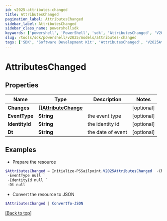 ```yaml
---
id: v2025-attributes-changed
title: AttributesChanged
pagination_label: AttributesChanged
sidebar_label: AttributesChanged
sidebar_class_name: powershellsdk
keywords: ['powershell', 'PowerShell', 'sdk', 'AttributesChanged', 'V2025AttributesChanged'] 
slug: /tools/sdk/powershell/v2025/models/attributes-changed
tags: ['SDK', 'Software Development Kit', 'AttributesChanged', 'V2025AttributesChanged']
---
```



# AttributesChanged

## Properties

Name | Type | Description | Notes
------------ | ------------- | ------------- | -------------
**Changes** | [**[]AttributeChange**](attribute-change) |  | [optional] 
**EventType** | **String** | the event type | [optional] 
**IdentityId** | **String** | the identity id | [optional] 
**Dt** | **String** | the date of event | [optional] 

## Examples

- Prepare the resource
```powershell
$AttributesChanged = Initialize-PSSailpoint.V2025AttributesChanged  -Changes null `
 -EventType null `
 -IdentityId null `
 -Dt null
```

- Convert the resource to JSON
```powershell
$AttributesChanged | ConvertTo-JSON
```


[[Back to top]](#) 

